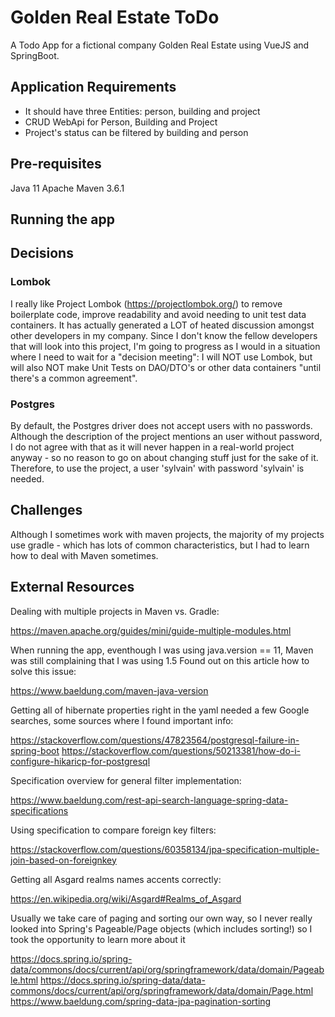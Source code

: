 # Golden Real Estate ToDo

A Todo App for a fictional company Golden Real Estate using VueJS and SpringBoot.

## Application Requirements

* It should have three Entities: person, building and project
* CRUD WebApi for Person, Building and Project
* Project's status can be filtered by building and person

## Pre-requisites

Java 11
Apache Maven 3.6.1

## Running the app



## Decisions

### Lombok
I really like Project Lombok (https://projectlombok.org/) to remove boilerplate code, improve readability and avoid needing to unit test data containers. It has actually generated a LOT of heated discussion amongst other developers in my company. Since I don't know the fellow developers that will look into this project, I'm going to progress as I would in a situation where I need to wait for a "decision meeting": I will NOT use Lombok, but will also NOT make Unit Tests on DAO/DTO's or other data containers "until there's a common agreement".

### Postgres
By default, the Postgres driver does not accept users with no passwords. Although the description of the project mentions an user without password, I do not agree with that as it will never happen in a real-world project anyway - so no reason to go on about changing stuff just for the sake of it. Therefore, to use the project, a user 'sylvain' with password 'sylvain' is needed.


## Challenges

Although I sometimes work with maven projects, the majority of my projects use gradle - which has lots of common characteristics, but I had to learn how to deal with Maven sometimes.

## External Resources

Dealing with multiple projects in Maven vs. Gradle:

https://maven.apache.org/guides/mini/guide-multiple-modules.html

When running the app, eventhough I was using java.version == 11, Maven was still complaining that I was using 1.5
Found out on this article how to solve this issue:

https://www.baeldung.com/maven-java-version

Getting all of hibernate properties right in the yaml needed a few Google searches, some sources where I found important info:

https://stackoverflow.com/questions/47823564/postgresql-failure-in-spring-boot
https://stackoverflow.com/questions/50213381/how-do-i-configure-hikaricp-for-postgresql

Specification overview for general filter implementation:

https://www.baeldung.com/rest-api-search-language-spring-data-specifications

Using specification to compare foreign key filters:

https://stackoverflow.com/questions/60358134/jpa-specification-multiple-join-based-on-foreignkey

Getting all Asgard realms names accents correctly:

https://en.wikipedia.org/wiki/Asgard#Realms_of_Asgard

Usually we take care of paging and sorting our own way, so I never really looked into Spring's Pageable/Page objects (which includes sorting!) so I took the opportunity to learn more about it

https://docs.spring.io/spring-data/commons/docs/current/api/org/springframework/data/domain/Pageable.html
https://docs.spring.io/spring-data/data-commons/docs/current/api/org/springframework/data/domain/Page.html
https://www.baeldung.com/spring-data-jpa-pagination-sorting